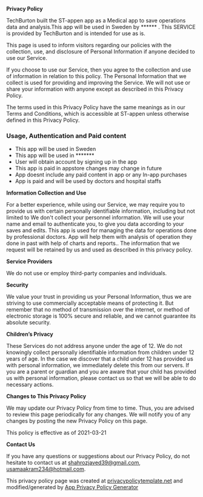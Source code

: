 **Privacy Policy**

TechBurton built the ST-appen app as a Medical app to save operations data and analysis.This app will be used in Sweden by ****** . This SERVICE is provided by TechBurton and is intended for use as is.

This page is used to inform visitors regarding our policies with the collection, use, and disclosure of Personal Information if anyone decided to use our Service.

If you choose to use our Service, then you agree to the collection and use of information in relation to this policy. The Personal Information that we collect is used for providing and improving the Service. We will not use or share your information with anyone except as described in this Privacy Policy.

The terms used in this Privacy Policy have the same meanings as in our Terms and Conditions, which is accessible at ST-appen unless otherwise defined in this Privacy Policy.


### Usage, Authentication and Paid content
<ul>
  <li>This app will be used in Sweden</li>
  <li>This app will be used in *******</li>
  <li>User will obtain account by signing up in the app</li>
  <li>This app is paid in appstore changes may change in future</li>
  <li>App doesnt include any paid content in app or any In-app purchases</li>
  <li>App is paid and will be used by doctors and hospital staffs</li>
</ul>

**Information Collection and Use**

For a better experience, while using our Service, we may require you to provide us with certain personally identifiable information, including but not limited to We don't collect your personnel information. We will use your name and email to authenticate you, to give you data according to your saves and edits. This app is used for managing the data for operations done by professional doctors. App will help them with analysis of operation they done in past with help of charts and reports.. The information that we request will be retained by us and used as described in this privacy policy.


**Service Providers**

We do not use or employ third-party companies and individuals.

**Security**

We value your trust in providing us your Personal Information, thus we are striving to use commercially acceptable means of protecting it. But remember that no method of transmission over the internet, or method of electronic storage is 100% secure and reliable, and we cannot guarantee its absolute security.

**Children’s Privacy**

These Services do not address anyone under the age of 12. We do not knowingly collect personally identifiable information from children under 12 years of age. In the case we discover that a child under 12 has provided us with personal information, we immediately delete this from our servers. If you are a parent or guardian and you are aware that your child has provided us with personal information, please contact us so that we will be able to do necessary actions.

**Changes to This Privacy Policy**

We may update our Privacy Policy from time to time. Thus, you are advised to review this page periodically for any changes. We will notify you of any changes by posting the new Privacy Policy on this page.

This policy is effective as of 2021-03-21

**Contact Us**

If you have any questions or suggestions about our Privacy Policy, do not hesitate to contact us at shahrozjaved39@gmail.com, usamaakram234@hotmail.com.

This privacy policy page was created at [privacypolicytemplate.net](https://privacypolicytemplate.net) and modified/generated by [App Privacy Policy Generator](https://app-privacy-policy-generator.nisrulz.com/)

